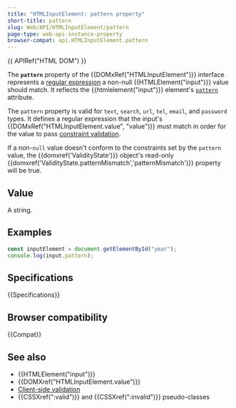 ```yaml
---
title: "HTMLInputElement: pattern property"
short-title: pattern
slug: Web/API/HTMLInputElement/pattern
page-type: web-api-instance-property
browser-compat: api.HTMLInputElement.pattern
---
```


{{ APIRef("HTML DOM") }}

The **`pattern`** property of the {{DOMxRef("HTMLInputElement")}} interface represents a [regular expression](/en-US/docs/Web/JavaScript/Guide/Regular_expressions) a non-null {{HTMLElement("input")}} value should match. It reflects the {{htmlelement("input")}} element's [`pattern`](/en-US/docs/Web/HTML/Reference/Attributes/pattern) attribute.

The `pattern` property is valid for `text`, `search`, `url`, `tel`, `email`, and `password` types. It defines a regular expression that the input's {{DOMxRef("HTMLInputElement.value", "value")}} must match in order for the value to pass [constraint validation](/en-US/docs/Web/HTML/Constraint_validation).

If a non-`null` value doesn't conform to the constraints set by the `pattern` value, the {{domxref('ValidityState')}} object's read-only {{domxref('ValidityState.patternMismatch','patternMismatch')}} property will be true.

## Value

A string.

## Examples

```js
const inputElement = document.getElementById("year");
console.log(input.pattern);
```

## Specifications

{{Specifications}}

## Browser compatibility

{{Compat}}

## See also

- {{HTMLElement("input")}}
- {{DOMXref("HTMLInputElement.value")}}
- [Client-side validation](/en-US/docs/Web/HTML/Element/input#client-side_validation)
- {{CSSXref(":valid")}} and {{CSSXref(":invalid")}} pseudo-classes
